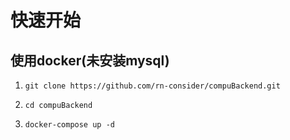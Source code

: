 # 快速开始

## 使用docker(未安装mysql)

1. ```
   git clone https://github.com/rn-consider/compuBackend.git
   ```

2. ```
   cd compuBackend
   ```

3. ```
   docker-compose up -d
   ```
